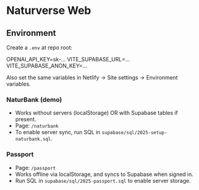 # Naturverse Web

## Environment

Create a `.env` at repo root:

OPENAI_API_KEY=sk-…
VITE_SUPABASE_URL=…
VITE_SUPABASE_ANON_KEY=…

Also set the same variables in Netlify → Site settings → Environment variables.

### NaturBank (demo)
- Works without servers (localStorage) OR with Supabase tables if present.
- Page: `/naturbank`
- To enable server sync, run SQL in `supabase/sql/2025-setup-naturbank.sql`.

### Passport
- Page: `/passport`
- Works offline via localStorage, and syncs to Supabase when signed in.
- Run SQL in `supabase/sql/2025-passport.sql` to enable server storage.
